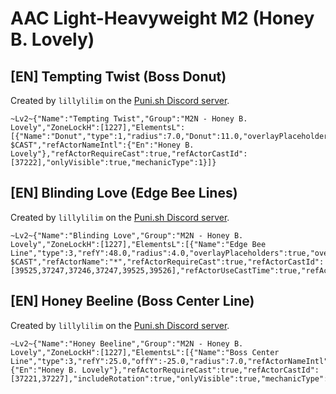 # AAC Light-Heavyweight M2 (Honey B. Lovely)

## [EN] Tempting Twist (Boss Donut)

Created by `lillylilim` on the [Puni.sh Discord server](https://discord.gg/Zzrcc8kmvy).

```
~Lv2~{"Name":"Tempting Twist","Group":"M2N - Honey B. Lovely","ZoneLockH":[1227],"ElementsL":[{"Name":"Donut","type":1,"radius":7.0,"Donut":11.0,"overlayPlaceholders":true,"overlayText":"$NAME $CAST","refActorNameIntl":{"En":"Honey B. Lovely"},"refActorRequireCast":true,"refActorCastId":[37222],"onlyVisible":true,"mechanicType":1}]}
```

## [EN] Blinding Love (Edge Bee Lines)

Created by `lillylilim` on the [Puni.sh Discord server](https://discord.gg/Zzrcc8kmvy).

```
~Lv2~{"Name":"Blinding Love","Group":"M2N - Honey B. Lovely","ZoneLockH":[1227],"ElementsL":[{"Name":"Edge Bee Line","type":3,"refY":48.0,"radius":4.0,"overlayPlaceholders":true,"overlayText":"$NAME $CAST","refActorName":"*","refActorRequireCast":true,"refActorCastId":[39525,37247,37246,37247,39525,39526],"refActorUseCastTime":true,"refActorCastTimeMin":3.0,"refActorCastTimeMax":7.0,"refActorUseOvercast":true,"includeRotation":true,"mechanicType":1}]}
```

## [EN] Honey Beeline (Boss Center Line)

Created by `lillylilim` on the [Puni.sh Discord server](https://discord.gg/Zzrcc8kmvy).

```
~Lv2~{"Name":"Honey Beeline","Group":"M2N - Honey B. Lovely","ZoneLockH":[1227],"ElementsL":[{"Name":"Boss Center Line","type":3,"refY":25.0,"offY":-25.0,"radius":7.0,"refActorNameIntl":{"En":"Honey B. Lovely"},"refActorRequireCast":true,"refActorCastId":[37221,37227],"includeRotation":true,"onlyVisible":true,"mechanicType":1}]}
```
